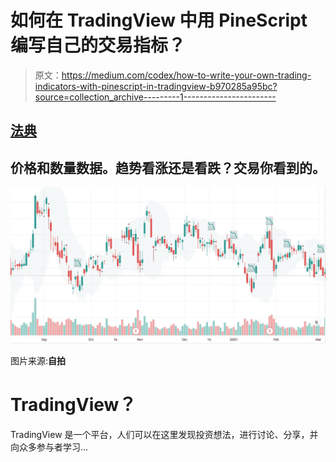 # 如何在 TradingView 中用 PineScript 编写自己的交易指标？

> 原文：<https://medium.com/codex/how-to-write-your-own-trading-indicators-with-pinescript-in-tradingview-b970285a95bc?source=collection_archive---------1----------------------->

## [法典](http://medium.com/codex)

## 价格和数量数据。趋势看涨还是看跌？交易你看到的。

![](img/e74bcbba595c722eca5420b7d20724aa.png)

图片来源:**自拍**

# **TradingView？**

TradingView 是一个平台，人们可以在这里发现投资想法，进行讨论、分享，并向众多参与者学习…